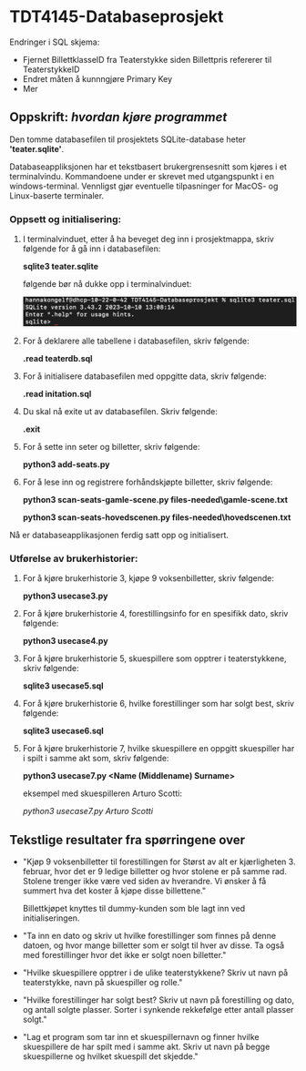 # TDT4145-Databaseprosjekt

Endringer i SQL skjema:

- Fjernet BillettklasseID fra Teaterstykke siden Billettpris refererer til TeaterstykkeID
- Endret måten å kunnngjøre Primary Key
- Mer

## Oppskrift: _hvordan kjøre programmet_

Den tomme databasefilen til prosjektets SQLite-database heter **'teater.sqlite'**.

Databaseappliksjonen har et tekstbasert brukergrensesnitt som kjøres i et terminalvindu. Kommandoene under er skrevet med utgangspunkt i en windows-terminal. Vennligst gjør eventuelle tilpasninger for MacOS- og Linux-baserte terminaler.

### Oppsett og initialisering:

1. I terminalvinduet, etter å ha beveget deg inn i prosjektmappa, skriv følgende for å gå inn i databasefilen:

   **sqlite3 teater.sqlite**

   følgende bør nå dukke opp i terminalvinduet:

   ![output_terminal](images/steg1.png)

2. For å deklarere alle tabellene i databasefilen, skriv følgende:

   **.read teaterdb.sql**

3. For å initialisere databasefilen med oppgitte data, skriv følgende:

   **.read initation.sql**

4. Du skal nå exite ut av databasefilen. Skriv følgende:

   **.exit**

5. For å sette inn seter og billetter, skriv følgende:

   **python3 add-seats.py**

6. For å lese inn og registrere forhåndskjøpte billetter, skriv følgende:

   **python3 scan-seats-gamle-scene.py files-needed\gamle-scene.txt**

   **python3 scan-seats-hovedscenen.py files-needed\hovedscenen.txt**

Nå er databaseapplikasjonen ferdig satt opp og initialisert.

### Utførelse av brukerhistorier:

1. For å kjøre brukerhistorie 3, kjøpe 9 voksenbilletter, skriv følgende:

   **python3 usecase3.py**

2. For å kjøre brukerhistorie 4, forestillingsinfo for en spesifikk dato, skriv følgende:

   **python3 usecase4.py**

3. For å kjøre brukerhistorie 5, skuespillere som opptrer i teaterstykkene, skriv følgende:

   **sqlite3 usecase5.sql**

4. For å kjøre brukerhistorie 6, hvilke forestillinger som har solgt best, skriv følgende:

   **sqlite3 usecase6.sql**

5. For å kjøre brukerhistorie 7, hvilke skuespillere en oppgitt skuespiller har i spilt i samme akt som, skriv følgende:

   **python3 usecase7.py <Name (Middlename) Surname>**

   eksempel med skuespilleren Arturo Scotti:

   _python3 usecase7.py Arturo Scotti_

## Tekstlige resultater fra spørringene over

- "Kjøp 9 voksenbilletter til forestillingen for Størst av alt er
  kjærligheten 3. februar, hvor det er 9 ledige billetter og hvor stolene er på
  samme rad. Stolene trenger ikke være ved siden av hverandre. Vi ønsker å få
  summert hva det koster å kjøpe disse billettene."

  Billettkjøpet knyttes til dummy-kunden som ble lagt inn ved initialiseringen.

- "Ta inn en dato og skriv ut hvilke forestillinger som finnes på denne datoen, og hvor mange billetter som er solgt til hver av disse. Ta også med forestillinger hvor det ikke er solgt noen billetter."

- "Hvilke skuespillere opptrer i de ulike teaterstykkene? Skriv ut navn på teaterstykke, navn på skuespiller og rolle."

- "Hvilke forestillinger har solgt best? Skriv ut navn på forestilling og dato, og antall solgte plasser. Sorter i synkende rekkefølge etter antall plasser solgt."

- "Lag et program som tar inn et skuespillernavn og finner hvilke skuespillere de har spilt med i samme akt. Skriv ut navn på begge skuespillerne og hvilket skuespill det skjedde."
